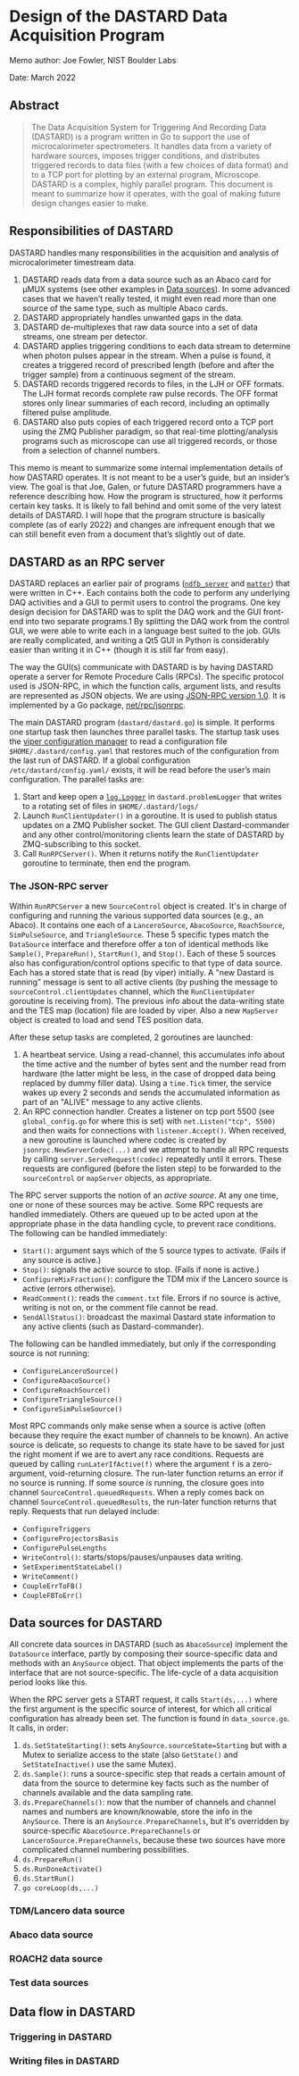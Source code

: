 # Design of the DASTARD Data Acquisition Program

Memo author: Joe Fowler, NIST Boulder Labs

Date: March 2022

## Abstract

> The Data Acquisition System for Triggering And Recording Data (DASTARD) is a program written in Go to support the use of microcalorimeter spectrometers. It handles data from a variety of hardware sources, imposes trigger conditions, and distributes triggered records to data files (with a few choices of data format) and to a TCP port for plotting by an external program, Microscope. DASTARD is a complex, highly parallel program. This document is meant to summarize how it operates, with the goal of making future design changes easier to make.

## Responsibilities of DASTARD

DASTARD handles many responsibilities in the acquisition and analysis of microcalorimeter timestream data.
1. DASTARD reads data from a data source such as an Abaco card for μMUX systems (see other examples in [Data sources](#data-sources-for-dastard)). In some advanced cases that we haven’t really tested, it might even read more than one source of the same type, such as multiple Abaco cards.
2. DASTARD appropriately handles unwanted gaps in the data.
3. DASTARD de-multiplexes that raw data source into a set of data streams, one stream per detector.
4. DASTARD applies triggering conditions to each data stream to determine when photon pulses appear in the stream. When a pulse is found, it creates a triggered record of prescribed length (before and after the trigger sample) from a continuous segment of the stream.
5. DASTARD records triggered records to files, in the LJH or OFF formats. The LJH format records complete raw pulse records. The OFF format stores only linear summaries of each record, including an optimally filtered pulse amplitude.
6. DASTARD also puts copies of each triggered record onto a TCP port using the ZMQ Publisher paradigm, so that real-time plotting/analysis programs such as microscope can use all triggered records, or those from a selection of channel numbers.

This memo is meant to summarize some internal implementation details of how DASTARD operates. It is not meant to be a user’s guide, but an insider’s view. The goal is that Joe, Galen, or future DASTARD programmers have a reference describing how. How the program is structured, how it performs certain key tasks. It is likely to fall behind and omit some of the very latest details of DASTARD. I will hope that the program structure is basically complete (as of early 2022) and changes are infrequent enough that we can still benefit even from a document that’s slightly out of date.

## DASTARD as an RPC server

DASTARD replaces an earlier pair of programs ([`ndfb_server`](https://bitbucket.org/nist_microcal/nasa_daq/src/master/) and [`matter`](https://bitbucket.org/nist_microcal/nasa_daq/src/master/)) that were written in C++. Each contains both the code to perform any underlying DAQ activities and a GUI to permit users to control the programs. One key design decision for DASTARD was to split the DAQ work and the GUI front-end into two separate programs.1 By splitting the DAQ work from the control GUI, we were able to write each in a language best suited to the job. GUIs are really complicated, and writing a Qt5 GUI in Python is considerably easier than writing it in C++ (though it is still far from easy).

The way the GUI(s) communicate with DASTARD is by having DASTARD operate a server for Remote Procedure Calls (RPCs). The specific protocol used is JSON-RPC, in which the function calls, argument lists, and results are represented as JSON objects. We are using [JSON-RPC version 1.0](https://www.jsonrpc.org/specification_v1). It is implemented by a Go package, [net/rpc/jsonrpc](https://pkg.go.dev/net/rpc/jsonrpc).

The main DASTARD program (`dastard/dastard.go`) is simple. It performs one startup task then launches three parallel tasks. The startup task uses the [viper configuration manager](http://github.com/spf13/viper) to read a configuration file `$HOME/.dastard/config.yaml` that restores much of the configuration from the last run of DASTARD. If a global configuration` /etc/dastard/config.yaml/` exists, it will be read before the user’s main configuration. The parallel tasks are:

1. Start and keep open a [`log.Logger`](https://pkg.go.dev/log#Logger) in `dastard.problemLogger` that writes to a rotating set of files in `$HOME/.dastard/logs/`
2. Launch `RunClientUpdater()` in a goroutine. It is used to publish status updates on a ZMQ Publisher socket. The GUI client Dastard-commander and any other control/monitoring clients learn the state of DASTARD by ZMQ-subscribing to this socket.
3. Call `RunRPCServer()`. When it returns notify the `RunClientUpdater` goroutine to terminate,
then end the program.

### The JSON-RPC server

Within `RunRPCServer` a new `SourceControl` object is created. It's in charge of configuring and running the various supported data sources (e.g., an Abaco). It contains one each of a `LanceroSource`, `AbacoSource`, `RoachSource`, `SimPulseSource`, and `TriangleSource`. These 5 specific types match the `DataSource` interface and therefore offer a ton of identical methods like `Sample()`, `PrepareRun()`, `StartRun()`, and `Stop()`. Each of these 5 sources also has configuration/control options specific to that type of data source. Each has a stored state that is read (by viper) initially. A "new Dastard is running" message is sent to all active clients (by pushing the message to `sourceControl.clientUpdates` channel, which the `RunClientUpdater` goroutine is receiving from). The previous info about the data-writing state and the TES map (location) file are loaded by viper. Also a new `MapServer` object is created to load and send TES position data.

After these setup tasks are completed, 2 goroutines are launched:
1. A heartbeat service. Using a read-channel, this accumulates info about the time active and the number of bytes sent and the number read from hardware (the latter might be less, in the case of dropped data being replaced by dummy filler data). Using a `time.Tick` timer, the service wakes up every 2 seconds and sends the accumulated information as part of an "ALIVE" message to any active clients.
2. An RPC connection handler. Creates a listener on tcp port 5500 (see `global_config.go` for where this is set) with `net.Listen("tcp", 5500)` and then waits for connections with `listener.Accept()`. When received, a new goroutine is launched where codec is created by `jsonrpc.NewServerCodec(...)` and we attempt to handle all RPC requests by calling `server.ServeRequest(codec)` repeatedly until it errors. These requests are configured (before the listen step) to be forwarded to the `sourceControl` or `mapServer` objects, as appropriate.

The RPC server supports the notion of an _active source_. At any one time, one or none of these sources may be active. Some RPC requests are handled immediately. Others are queued up to be acted upon at the appropriate phase in the data handling cycle, to prevent race conditions. The following can be handled immediately:
- `Start()`: argument says which of the 5 source types to activate. (Fails if any source is active.)
- `Stop()`: signals the active source to stop. (Fails if none is active.)
- `ConfigureMixFraction()`: configure the TDM mix if the Lancero source is active (errors otherwise).
- `ReadComment()`: reads the `comment.txt` file. Errors if no source is active, writing is not on, or the comment file cannot be read.
- `SendAllStatus()`: broadcast the maximal Dastard state information to any active clients (such as Dastard-commander).

The following can be handled immediately, but only if the corresponding source is not running:
- `ConfigureLanceroSource()`
- `ConfigureAbacoSource()`
- `ConfigureRoachSource()`
- `ConfigureTriangleSource()`
- `ConfigureSimPulseSource()`

Most RPC commands only make sense when a source is active (often because they require the exact number of channels to be known). An active source is delicate, so requests to change its state have to be saved for just the right moment if we are to avert any race conditions. Requests are queued by calling `runLaterIfActive(f)` where the argument `f` is a zero-argument, void-returning closure. The run-later function returns an error if no source is running. If some source _is_ running, the closure goes into channel `SourceControl.queuedRequests`. When a reply comes back on channel `SourceControl.queuedResults`, the run-later function returns that reply. Requests that run delayed include:
- `ConfigureTriggers`
- `ConfigureProjectorsBasis`
- `ConfigurePulseLengths`
- `WriteControl()`: starts/stops/pauses/unpauses data writing.
- `SetExperimentStateLabel()`
- `WriteComment()`
- `CoupleErrToFB()`
- `CoupleFBToErr()`

## Data sources for DASTARD

All concrete data sources in DASTARD (such as `AbacoSource`) implement the `DataSource` interface, partly by composing their source-specific data and methods with an `AnySource` object. That object implements the parts of the interface that are not source-specific. The life-cycle of a data acquisition period looks like this.

When the RPC server gets a START request, it calls `Start(ds,...)` where the first argument is the specific source of interest, for which all critical configuration has already been set. The function is found in `data_source.go`. It calls, in order:
1. `ds.SetStateStarting()`: sets `AnySource.sourceState=Starting` but with a Mutex to serialize access to the state (also `GetState()` and `SetStateInactive()` use the same Mutex).
1. `ds.Sample()`: runs a source-specific step that reads a certain amount of data from the source to determine key facts such as the number of channels available and the data sampling rate.
1. `ds.PrepareChannels()`: now that the number of channels and channel names and numbers are known/knowable, store the info in the `AnySource`. There is an `AnySource.PrepareChannels`, but it's overridden by source-specific `AbacoSource.PrepareChannels` or `LanceroSource.PrepareChannels`, because these two sources have more complicated channel numbering possibilities.
1. `ds.PrepareRun()`
1. `ds.RunDoneActivate()`
1. `ds.StartRun()`
1. `go coreLoop(ds,...)`


### TDM/Lancero data source
### Abaco data source
### ROACH2 data source
### Test data sources

## Data flow in DASTARD
### Triggering in DASTARD
### Writing files in DASTARD
